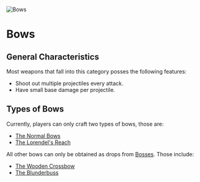 ![Bows](../../../images/items/bows.png)
# Bows

## General Characteristics
Most weapons that fall into this category posses the following features:
- Shoot out multiple projectiles every attack.
- Have small base damage per projectile.

## Types of Bows
Currently, players can only craft two types of bows, those are:
- [The Normal Bows](./normalBows.md)
- [The Lorendel's Reach](./lorendelsReach.md)

All other bows can only be obtained as drops from [Bosses]().
Those include:
- [The Wooden Crossbow](./woodenCrossbow.md)
- [The Blunderbuss](./blunderbuss.md)